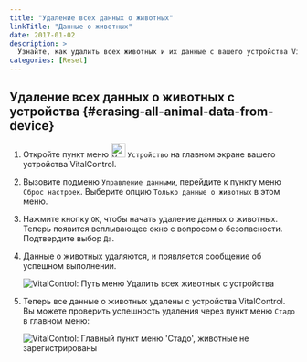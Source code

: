 ```yaml
---
title: "Удаление всех данных о животных"
linkTitle: "Данные о животных"
date: 2017-01-02
description: >
  Узнайте, как удалить всех животных и их данные с вашего устройства VitalControl.
categories: [Reset]
---
```

## Удаление всех данных о животных с устройства {#erasing-all-animal-data-from-device}

1. Откройте пункт меню <img src="/icons/device.svg" width="25" align="bottom" alt="Устройство" /> `Устройство` на главном экране вашего устройства VitalControl.

1. Вызовите подменю `Управление данными`, перейдите к пункту меню `Сброс настроек`. Выберите опцию `Только данные о животных` в этом меню.

1. Нажмите кнопку `OK`, чтобы начать удаление данных о животных. Теперь появится всплывающее окно с вопросом о безопасности. Подтвердите выбор `Да`.

1. Данные о животных удаляются, и появляется сообщение об успешном выполнении.

   ![VitalControl: Путь меню Удалить всех животных с устройства](../images/eraseanimals.png "Удалить всех животных")

1. Теперь все данные о животных удалены с устройства VitalControl. Вы можете проверить успешность удаления через пункт меню `Стадо` в главном меню:

   ![VitalControl: Главный пункт меню 'Стадо', животные не зарегистрированы](../images/no-animals.png "Животные не зарегистрированы")
